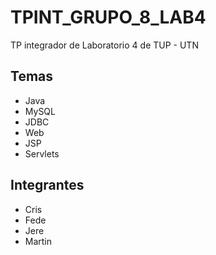# TPINT_GRUPO_8_LAB4

TP integrador de Laboratorio 4 de TUP - UTN

## Temas
- Java
- MySQL
- JDBC
- Web
- JSP
- Servlets


## Integrantes
- Cris
- Fede
- Jere
- Martin

